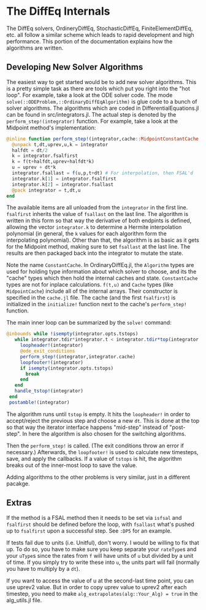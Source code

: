 # The DiffEq Internals

The DiffEq solvers, OrdineryDiffEq, StochasticDiffEq, FiniteElementDiffEq, etc.
all follow a similar scheme which leads to rapid development and high performance.
This portion of the documentation explains how the algorithms are written.

## Developing New Solver Algorithms

The easiest way to get started would be to add new solver algorithms. This is a
pretty simple task as there are tools which put you right into the "hot loop".
For example, take a look at the ODE solver code. The mode `solve(::ODEProblem,::OrdinaryDiffEqAlgorithm)`
is glue code to a bunch of solver algorithms. The algorithms which are coded
in DifferentialEquations.jl can be found in src/integrators.jl. The actual step
is denoted by the `perform_step!(integrator)` function. For example,
take a look at the Midpoint method's implementation:

```julia
@inline function perform_step!(integrator,cache::MidpointConstantCache,f=integrator.f)
  @unpack t,dt,uprev,u,k = integrator
  halfdt = dt/2
  k = integrator.fsalfirst
  k = f(t+halfdt,uprev+halfdt*k)
  u = uprev + dt*k
  integrator.fsallast = f(u,p,t+dt) # For interpolation, then FSAL'd
  integrator.k[1] = integrator.fsalfirst
  integrator.k[2] = integrator.fsallast
  @pack integrator = t,dt,u
end
```

The available items are all unloaded from the `integrator` in the first line.
`fsalfirst` inherits the value of `fsallast` on the last line. The algorithm is
written in this form so that way the derivative of both endpints is defined, allowing
the vector `integrator.k` to determine a  Hermite interpolation polynomial (in general,
the `k` values for each algorithm form the interpolating polynomial). Other than that,
the algorithm is as basic as it gets for the Midpoint method, making sure to set
`fsallast` at the last line. The results are then packaged back into the integrator
to mutate the state.

Note the name `ConstantCache`. In OrdinaryDiffEq.jl, the `Algorithm` types are used
for holding type information about which solver to choose, and its the "cache" types
which then hold the internal caches and state. `ConstantCache` types are not for
inplace calculations. `f(t,u)` and `Cache` types (like `MidpointCache`) include
all of the internal arrays. Their constructor is specified in the `cache.jl` file.
The cache (and the first `fsalfirst`) is initialized in the `initialize!` function
next to the cache's `perform_step!` function.

The main inner loop can be summarized by the `solve!` command:

```julia
@inbounds while !isempty(integrator.opts.tstops)
   while integrator.tdir*integrator.t < integrator.tdir*top(integrator.opts.tstops)
     loopheader!(integrator)
     @ode_exit_conditions
     perform_step!(integrator,integrator.cache)
     loopfooter!(integrator)
     if isempty(integrator.opts.tstops)
       break
     end
   end
   handle_tstop!(integrator)
 end
 postamble!(integrator)
```

The algorithm runs until `tstop` is empty. It hits the `loopheader!` in order to
accept/reject the previous step and choose a new `dt`. This is done at the top
so that way the iterator interface happens "mid-step" instead of "post-step".
In here the algorithm is also chosen for the switching algorithms.

Then the `perform_step!` is called. (The exit conditions throw an error if necessary.)
Afterwards, the `loopfooter!` is used to calculate new timesteps, save, and apply the
callbacks. If a value of `tstops` is hit, the algorithm breaks out of the inner-most
loop to save the value.

Adding algorithms to the other problems is very similar, just in a different pacakge.

## Extras

If the method is a FSAL method then it needs to be set via `isfsal` and `fsalfirst`
should be defined before the loop, with `fsallast` what's pushed up to `fsalfirst`
upon a successful step. See `:DP5` for an example.

If tests fail due to units (i.e. Unitful), don't worry. I would be willing to fix
that up. To do so, you have to make sure you keep separate your `rateType`s and
your `uType`s since the rates from `f` will have units of `u` but divided by
a unit of time. If you simply try to write these into `u`, the units part will
fail (normally you have to multiply by a ``dt``).

If you want to access the value of u at the second-last time point, you can use uprev2 value. But in order to copy uprev value to uprev2 after each timestep, you need to make `alg_extrapolates(alg::Your_Alg) = true` in the alg_utils.jl file.
